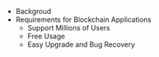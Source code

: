 * Backgroud
* Requirements for Blockchain Applications
  * Support Millions of Users
  * Free Usage
  * Easy Upgrade and Bug Recovery



